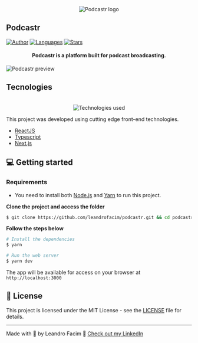 <div align="center">
  <img src="/logo.svg" alt="Podcastr logo">
</div>

## Podcastr

[![Author](https://img.shields.io/badge/author-leandrofacim-8257E5?style=flat-square)](https://github.com/leandrofacim)
[![Languages](https://img.shields.io/github/languages/count/leandrofacim/podcastr?color=%238257E5&style=flat-square)](#)
[![Stars](https://img.shields.io/github/stars/leandrofacim/podcastr?color=8257E5&style=flat-square)](https://github.com/leandrofacim/podcastr-next-app)

<h4 align="center">
  Podcastr is a platform built for podcast broadcasting.
</h4>

![Podcastr preview](.github/app-preview.png)

## Tecnologies

<div align="center">
  <br />
  <img src=".github/tech-logos.png" alt="Technologies used">
</div>

This project was developed using cutting edge front-end technologies.

- [ReactJS](https://reactjs.org/)
- [Typescript](https://www.typescriptlang.org/)
- [Next.js](https://nextjs.org/)

## 💻 Getting started

### Requirements

- You need to install both [Node.js](https://nodejs.org/en/download/) and [Yarn](https://yarnpkg.com/) to run this project.

**Clone the project and access the folder**

```bash
$ git clone https://github.com/leandrofacim/podcastr.git && cd podcastr
```

**Follow the steps below**

```bash
# Install the dependencies
$ yarn

# Run the web server
$ yarn dev
```

The app will be available for access on your browser at `http://localhost:3000`

## 📝 License

This project is licensed under the MIT License - see the [LICENSE](LICENSE) file for details.

---

Made with 💜 by Leandro Facim 👋 [Check out my LinkedIn](https://www.linkedin.com/in/leandrofacim/)
